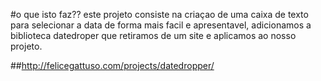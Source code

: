 #o que isto faz??
 este projeto consiste na criaçao de uma caixa de texto para selecionar a data de forma mais facil e apresentavel, adicionamos a biblioteca datedroper que retiramos de um site e aplicamos ao nosso projeto. 

 ##http://felicegattuso.com/projects/datedropper/